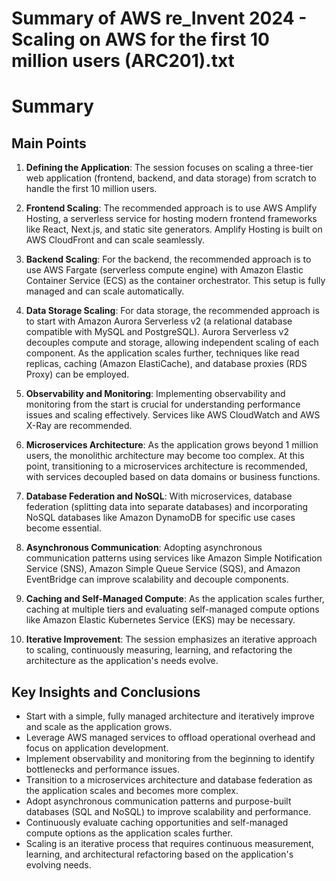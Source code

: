 # Summary of AWS re_Invent 2024 - Scaling on AWS for the first 10 million users (ARC201).txt

# Summary

## Main Points

1. **Defining the Application**: The session focuses on scaling a three-tier web application (frontend, backend, and data storage) from scratch to handle the first 10 million users.

2. **Frontend Scaling**: The recommended approach is to use AWS Amplify Hosting, a serverless service for hosting modern frontend frameworks like React, Next.js, and static site generators. Amplify Hosting is built on AWS CloudFront and can scale seamlessly.

3. **Backend Scaling**: For the backend, the recommended approach is to use AWS Fargate (serverless compute engine) with Amazon Elastic Container Service (ECS) as the container orchestrator. This setup is fully managed and can scale automatically.

4. **Data Storage Scaling**: For data storage, the recommended approach is to start with Amazon Aurora Serverless v2 (a relational database compatible with MySQL and PostgreSQL). Aurora Serverless v2 decouples compute and storage, allowing independent scaling of each component. As the application scales further, techniques like read replicas, caching (Amazon ElastiCache), and database proxies (RDS Proxy) can be employed.

5. **Observability and Monitoring**: Implementing observability and monitoring from the start is crucial for understanding performance issues and scaling effectively. Services like AWS CloudWatch and AWS X-Ray are recommended.

6. **Microservices Architecture**: As the application grows beyond 1 million users, the monolithic architecture may become too complex. At this point, transitioning to a microservices architecture is recommended, with services decoupled based on data domains or business functions.

7. **Database Federation and NoSQL**: With microservices, database federation (splitting data into separate databases) and incorporating NoSQL databases like Amazon DynamoDB for specific use cases become essential.

8. **Asynchronous Communication**: Adopting asynchronous communication patterns using services like Amazon Simple Notification Service (SNS), Amazon Simple Queue Service (SQS), and Amazon EventBridge can improve scalability and decouple components.

9. **Caching and Self-Managed Compute**: As the application scales further, caching at multiple tiers and evaluating self-managed compute options like Amazon Elastic Kubernetes Service (EKS) may be necessary.

10. **Iterative Improvement**: The session emphasizes an iterative approach to scaling, continuously measuring, learning, and refactoring the architecture as the application's needs evolve.

## Key Insights and Conclusions

- Start with a simple, fully managed architecture and iteratively improve and scale as the application grows.
- Leverage AWS managed services to offload operational overhead and focus on application development.
- Implement observability and monitoring from the beginning to identify bottlenecks and performance issues.
- Transition to a microservices architecture and database federation as the application scales and becomes more complex.
- Adopt asynchronous communication patterns and purpose-built databases (SQL and NoSQL) to improve scalability and performance.
- Continuously evaluate caching opportunities and self-managed compute options as the application scales further.
- Scaling is an iterative process that requires continuous measurement, learning, and architectural refactoring based on the application's evolving needs.